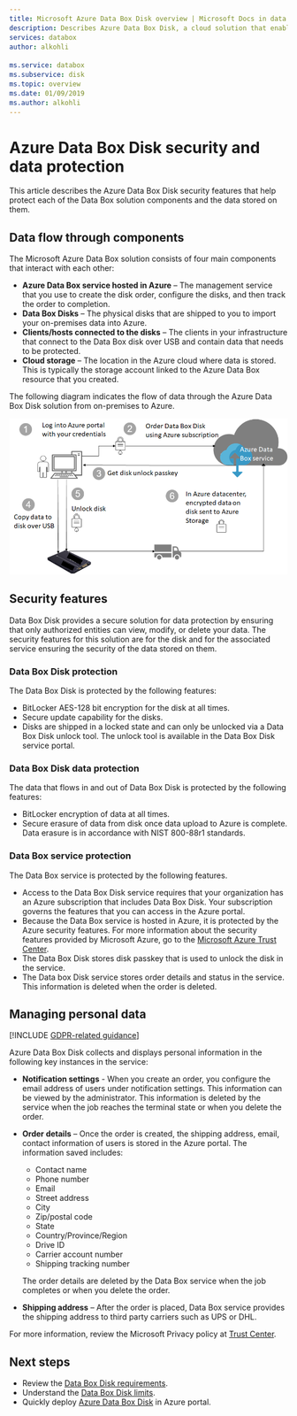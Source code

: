 ```yaml
---
title: Microsoft Azure Data Box Disk overview | Microsoft Docs in data 
description: Describes Azure Data Box Disk, a cloud solution that enables you to transfer large amounts of data into Azure
services: databox
author: alkohli

ms.service: databox
ms.subservice: disk
ms.topic: overview
ms.date: 01/09/2019
ms.author: alkohli
---
```

# Azure Data Box Disk security and data protection

This article describes the Azure Data Box Disk security features that help protect each of the Data Box solution components and the data stored on them. 

## Data flow through components

The Microsoft Azure Data Box solution consists of four main components that interact with each other:

- **Azure Data Box service hosted in Azure** – The management service that you use to create the disk order, configure the disks, and then track the order to completion.
- **Data Box Disks** – The physical disks that are shipped to you to import your on-premises data into Azure. 
- **Clients/hosts connected to the disks** – The clients in your infrastructure that connect to the Data Box disk over USB and contain data that needs to be protected.
- **Cloud storage** – The location in the Azure cloud where data is stored. This is typically the storage account linked to the Azure Data Box resource that you created.

The following diagram indicates the flow of data through the Azure Data Box Disk solution from on-premises to Azure.

![Data Box Disk security](media/data-box-disk-security/data-box-disk-security-1.png)

## Security features

Data Box Disk provides a secure solution for data protection by ensuring that only authorized entities can view, modify, or delete your data. The security features for this solution are for the disk and for the associated service ensuring the security of the data stored on them. 

### Data Box Disk protection

The Data Box Disk is protected by the following features:

- BitLocker AES-128 bit encryption for the disk at all times.
- Secure update capability for the disks.
- Disks are shipped in a locked state and can only be unlocked via a Data Box Disk unlock tool. The unlock tool is available in the Data Box Disk service portal.

### Data Box Disk data protection

The data that flows in and out of Data Box Disk is protected by the following features:

- BitLocker encryption of data at all times. 
- Secure erasure of data from disk once data upload to Azure is complete. Data erasure is in accordance with NIST 800-88r1 standards.

### Data Box service protection

The Data Box service is protected by the following features.

- Access to the Data Box Disk service requires that your organization has an Azure subscription that includes Data Box Disk. Your subscription governs the features that you can access in the Azure portal.
- Because the Data Box service is hosted in Azure, it is protected by the Azure security features. For more information about the security features provided by Microsoft Azure, go to the [Microsoft Azure Trust Center](https://www.microsoft.com/TrustCenter/Security/default.aspx). 
- The Data Box Disk stores disk passkey that is used to unlock the disk in the service. 
- The Data box Disk service stores order details and status in the service. This information is deleted when the order is deleted. 


## Managing personal data

[!INCLUDE [GDPR-related guidance](../../includes/gdpr-intro-sentence.md)]

Azure Data Box Disk collects and displays personal information in the following key instances in the service:

- **Notification settings** - When you create an order, you configure the email address of users under notification settings. This information can be viewed by the administrator. This information is deleted by the service when the job reaches the terminal state or when you delete the order.

- **Order details** – Once the order is created, the shipping address, email, contact information of users is stored in the Azure portal. The information saved includes:

    - Contact name
    - Phone number
    - Email
    - Street address
    - City
    - Zip/postal code
    - State
    - Country/Province/Region
    - Drive ID
    - Carrier account number
    - Shipping tracking number

    The order details are deleted by the Data Box service when the job completes or when you delete the order.

- **Shipping address** – After the order is placed, Data Box service provides the shipping address to third party carriers such as UPS or DHL. 

For more information, review the Microsoft Privacy policy at [Trust Center](https://www.microsoft.com/trustcenter).


## Next steps

- Review the [Data Box Disk requirements](data-box-disk-system-requirements.md).
- Understand the [Data Box Disk limits](data-box-disk-limits.md).
- Quickly deploy [Azure Data Box Disk](data-box-disk-quickstart-portal.md) in Azure portal.
